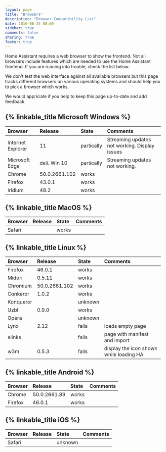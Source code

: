 ```yaml
---
layout: page
title: "Browsers"
description: "Browser Compatibility List"
date: 2016-06-25 08:00
sidebar: true
comments: false
sharing: true
footer: true
---
```


Home Assistant requires a web browser to show the frontend. Not all browsers include features which are needed to use the Home Assistant frontend. If you are running into trouble, check the list below.

We don't test the web interface against all available browsers but this page tracks different browsers on various operating systems and should help you to pick a browser which works.

We would appriciate if you help to keep this page up-to-date and add feedback.

## {% linkable_title Microsoft Windows %}

| Browser             | Release        | State      | Comments                 |
| :------------------ |:---------------|:-----------|:-------------------------|
| Internet Explorer   | 11             | partically | Streaming updates not working. Display issues |
| Microsoft Edge      | deli. Win 10   | partically | Streaming updates not working. |
| Chrome              | 50.0.2661.102  | works      |                          |
| Firefox             | 43.0.1         | works      |                          |
| Iridium             | 48.2           | works      |                          |

## {% linkable_title MacOS %}

| Browser             | Release        | State      | Comments                 |
| :------------------ |:---------------|:-----------|:-------------------------|
| Safari              |                | works      |                          |

## {% linkable_title Linux %}

| Browser             | Release        | State      | Comments                 |
| :------------------ |:---------------|:-----------|:-------------------------|
| Firefox             | 46.0.1         | works      |                          |
| Midori              | 0.5.11         | works      |                          |
| Chromium            | 50.0.2661.102  | works      |                          |
| Conkeror            | 1.0.2          | works      |                          |
| Konqueror           |                | unknown    |                          |
| Uzbl                | 0.9.0          | works      |                          |
| Opera               |                | unknown    |                          |
| Lynx                | 2.12           | fails      | loads empty page         |
| elinks              |                | fails      | page with manifest and import |
| w3m                 | 0.5.3          | fails      | display the icon shown while loading HA |


## {% linkable_title Android %}

| Browser             | Release        | State      | Comments                 |
| :------------------ |:---------------|:-----------|:-------------------------|
| Chrome              | 50.0.2661.89   | works      |                          |
| Firefox             | 46.0.1         | works      |                          |

## {% linkable_title iOS %}

| Browser             | Release        | State      | Comments                 |
| :------------------ |:---------------|:-----------|:-------------------------|
| Safari              |                | unknown    |                          |

